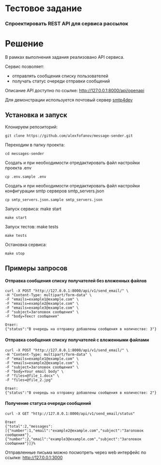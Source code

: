 # Тестовое задание
### Спроектировать REST API для сервиса рассылок

# Решение
В рамках выполнения задания реализовано API сервиса.

Сервис позволяет:
- отправлять сообщения списку пользователей
- получать статус очереди отправки сообщений

Описание API доступно по ссылке: http://127.0.0.1:8000/api/openapi

Для демонстрации используется почтовый сервер [smtp4dev](https://github.com/rnwood/smtp4dev) 

## Установка и запуск
Клонируем репозиторий:
```
git clone https://github.com/alexfofanov/message-sender.git
```
Переходим в папку проекта:
```
cd messages-sender
```
Создать и при необходимости отредактировать файл настройки проекта .env
```
cp .env.sample .env
```
Создать и при необходимости отредактировать файл настройки конфигурации smtp серверов smtp_servers.json
```
cp smtp_servers.json.sample smtp_servers.json
```
Запуск сервиса: make start
```
make start
```
Запуск тестов: make tests
```
make tests
```
Остановка сервиса: 
```
make stop
```

## Примеры запросов

#### Отправка сообщения списку получателей без вложенных файлов
```
curl -X POST "http://127.0.0.1:8000/api/v1/send_email/" \
-H "Content-Type: multipart/form-data" \
-F "emails=example1@example.com" \
-F "emails=example2@example.com" \
-F "emails=example3@example.com" \
-F "subject=Заголовок сообщения" \
-F "body=Текст сообщения"
```
```
Ответ:
{"status":"В очередь на отправку добавлены сообщения в количестве: 3"}
```
#### Отправка сообщения списку получателей с вложенными файлами
```
curl -X POST "http://127.0.0.1:8000/api/v1/send_email/" \
-H "Content-Type: multipart/form-data" \
-F "emails=example1@example.com" \
-F "emails=example2@example.com" \
-F "subject=Заголовок сообщения" \
-F "body=Your email body" \
-F "files=@file_1.docx" \
-F "files=@file_2.jpg"
```
```
Ответ:
{"status":"В очередь на отправку добавлены сообщения в количестве: 2"}
```
#### Получение статуса очереди сообщений
```
curl -X GET "http://127.0.0.1:8000/api/v1/send_email/status"
```
```
Ответ
{"total":2,"messages":[{"number":1,"email":"example2@example.com","subject":"Заголовок сообщения"},{"number":2,"email":"example3@example.com","subject":"Заголовок сообщения"}]}% 
```

Отправленные письма можно посмотреть через web интерфейс по ссылке: http://127.0.0.1:3000

